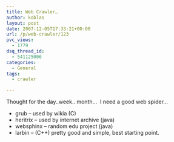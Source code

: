 ```yaml
---
title: Web Crawler…
author: koblas
layout: post
date: 2007-12-05T17:33:21+00:00
url: /p/web-crawler/123
pvc_views:
  - 1779
dsq_thread_id:
  - 541125006
categories:
  - General
tags:
  - crawler

---
```

Thought for the day..week.. month&#8230;&nbsp; I need a good web spider&#8230;&nbsp; 

* grub &#8211; used by wikia (C)
* heritrix &#8211; used by internet archive (java)
* websphinx &#8211; random edu project (java)
* larbin &#8211; (C++) pretty good and simple, best starting point.
